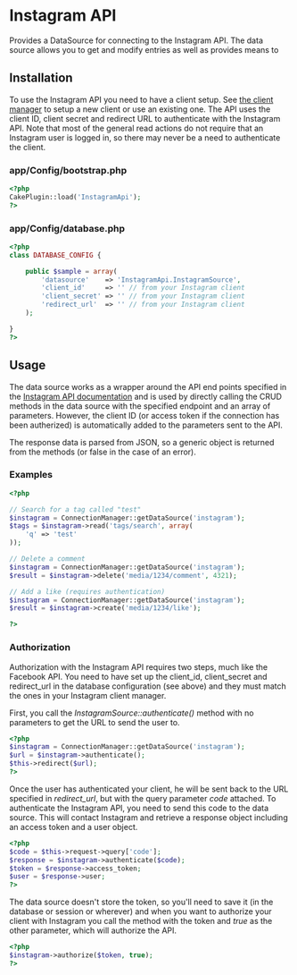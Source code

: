 # Instagram API

Provides a DataSource for connecting to the Instagram API. The data source allows you to get and modify entries as well as provides means to

## Installation

To use the Instagram API you need to have a client setup. See [the client manager](http://instagram.com/developer/clients/manage/) to setup a new client or use an existing one. The API uses the client ID, client secret and redirect URL to authenticate with the Instagram API. Note that most of the general read actions do not require that an Instagram user is logged in, so there may never be a need to authenticate the client.

### app/Config/bootstrap.php

```php
<?php
CakePlugin::load('InstagramApi');
?>
```

### app/Config/database.php

```php
<?php
class DATABASE_CONFIG {

	public $sample = array(
		'datasource'    => 'InstagramApi.InstagramSource',
		'client_id'     => '' // from your Instagram client
		'client_secret' => '' // from your Instagram client
		'redirect_url'  => '' // from your Instagram client
	);

}
?>
```

## Usage

The data source works as a wrapper around the API end points specified in the [Instagram API documentation](http://instagram.com/developer/endpoints/users/) and is used by directly calling the CRUD methods in the data source with the specified endpoint and an array of parameters. However, the client ID (or access token if the connection has been autherized) is automatically added to the parameters sent to the API.

The response data is parsed from JSON, so a generic object is returned from the methods (or false in the case of an error).

### Examples

```php
<?php

// Search for a tag called "test"
$instagram = ConnectionManager::getDataSource('instagram');
$tags = $instagram->read('tags/search', array(
	'q' => 'test'
));

// Delete a comment
$instagram = ConnectionManager::getDataSource('instagram');
$result = $instagram->delete('media/1234/comment', 4321);

// Add a like (requires authentication)
$instagram = ConnectionManager::getDataSource('instagram');
$result = $instagram->create('media/1234/like');

?>
```

### Authorization

Authorization with the Instagram API requires two steps, much like the Facebook API. You need to have set up the client_id, client_secret and redirect_url in the database configuration (see above) and they must match the ones in your Instagram client manager.

First, you call the _InstagramSource::authenticate()_ method with no parameters to get the URL to send the user to.
```php
<?php
$instagram = ConnectionManager::getDataSource('instagram');
$url = $instagram->authenticate();
$this->redirect($url);
?>
```

Once the user has authenticated your client, he will be sent back to the URL specified in _redirect_url_, but with the query parameter _code_ attached. To authenticate the Instagram API, you need to send this code to the data source. This will contact Instagram and retrieve a response object including an access token and a user object.

```php
<?php
$code = $this->request->query['code'];
$response = $instagram->authenticate($code);
$token = $response->access_token;
$user = $response->user;
?>
```

The data source doesn't store the token, so you'll need to save it (in the database or session or wherever) and when you want to authorize your client with Instagram you call the method with the token and _true_ as the other parameter, which will authorize the API.

```php
<?php
$instagram->authorize($token, true);
?>
```
